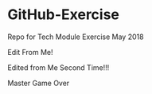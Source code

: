 # GitHub-Exercise
Repo for Tech Module Exercise May 2018



Edit From Me!

Edited from Me Second Time!!!

Master Game Over